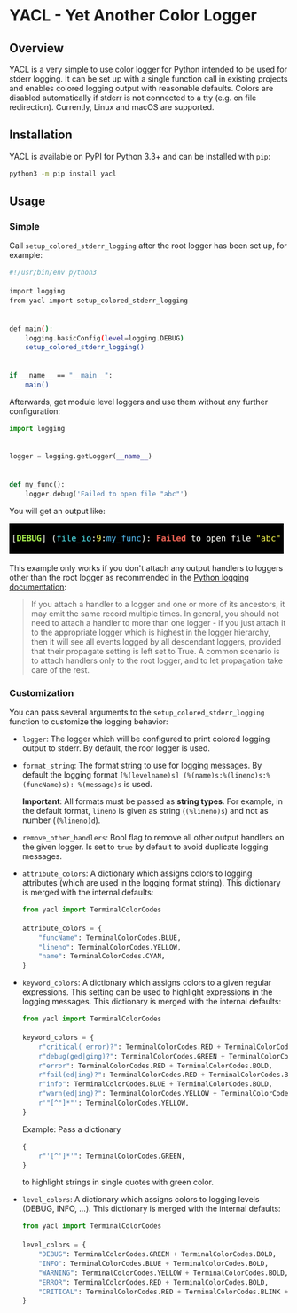 # YACL - Yet Another Color Logger

## Overview

YACL is a very simple to use color logger for Python intended to be used for stderr logging. It can be set up with a
single function call in existing projects and enables colored logging output with reasonable defaults. Colors are
disabled automatically if stderr is not connected to a tty (e.g. on file redirection). Currently, Linux and macOS are
supported.

## Installation

YACL is available on PyPI for Python 3.3+ and can be installed with `pip`:

```bash
python3 -m pip install yacl
```

## Usage

### Simple

Call ``setup_colored_stderr_logging`` after the root logger has been set up, for example:

```bash
#!/usr/bin/env python3

import logging
from yacl import setup_colored_stderr_logging


def main():
    logging.basicConfig(level=logging.DEBUG)
    setup_colored_stderr_logging()


if __name__ == "__main__":
    main()
```

Afterwards, get module level loggers and use them without any further configuration:

```python
import logging


logger = logging.getLogger(__name__)


def my_func():
    logger.debug('Failed to open file "abc"')
```

You will get an output like:

![screenshot_simple](https://raw.githubusercontent.com/IngoHeimbach/yacl/master/simple.png)

This example only works if you don't attach any output handlers to loggers other than the root logger as recommended in
the [Python logging documentation](https://docs.python.org/3/library/logging.html):

> If you attach a handler to a logger and one or more of its ancestors, it may emit the same record multiple times. In
> general, you should not need to attach a handler to more than one logger - if you just attach it to the appropriate
> logger which is highest in the logger hierarchy, then it will see all events logged by all descendant loggers,
> provided that their propagate setting is left set to True. A common scenario is to attach handlers only to the root
> logger, and to let propagation take care of the rest.

### Customization

You can pass several arguments to the `setup_colored_stderr_logging` function to customize the logging behavior:

- `logger`: The logger which will be configured to print colored logging output to stderr. By default, the roor logger
  is used.

- `format_string`: The format string to use for logging messages. By default the logging format
  `[%(levelname)s] (%(name)s:%(lineno)s:%(funcName)s): %(message)s` is used.

  **Important**: All formats must be passed as **string types**. For example, in the default format, ``lineno`` is given
  as string (`(%lineno)s`) and not as number (`(%lineno)d`).

- `remove_other_handlers`: Bool flag to remove all other output handlers on the given logger. Is set to `true` by
  default to avoid duplicate logging messages.

- `attribute_colors`: A dictionary which assigns colors to logging attributes (which are used in the logging format
  string). This dictionary is merged with the internal defaults:

  ```python
  from yacl import TerminalColorCodes

  attribute_colors = {
      "funcName": TerminalColorCodes.BLUE,
      "lineno": TerminalColorCodes.YELLOW,
      "name": TerminalColorCodes.CYAN,
  }
  ```

- `keyword_colors`: A dictionary which assigns colors to a given regular expressions. This setting can be used to
  highlight expressions in the logging messages. This dictionary is merged with the internal defaults:

  ```python
  from yacl import TerminalColorCodes

  keyword_colors = {
      r"critical( error)?": TerminalColorCodes.RED + TerminalColorCodes.BLINK + TerminalColorCodes.BOLD,
      r"debug(ged|ging)?": TerminalColorCodes.GREEN + TerminalColorCodes.BOLD,
      r"error": TerminalColorCodes.RED + TerminalColorCodes.BOLD,
      r"fail(ed|ing)?": TerminalColorCodes.RED + TerminalColorCodes.BOLD,
      r"info": TerminalColorCodes.BLUE + TerminalColorCodes.BOLD,
      r"warn(ed|ing)?": TerminalColorCodes.YELLOW + TerminalColorCodes.BOLD,
      r'"[^"]*"': TerminalColorCodes.YELLOW,
  }
  ```

  Example: Pass a dictionary

  ```python
  {
      r"'[^']*'": TerminalColorCodes.GREEN,
  }
  ```

  to highlight strings in single quotes with green color.

- `level_colors`: A dictionary which assigns colors to logging levels (DEBUG, INFO, ...). This dictionary is merged with
  the internal defaults:

  ```python
  from yacl import TerminalColorCodes

  level_colors = {
      "DEBUG": TerminalColorCodes.GREEN + TerminalColorCodes.BOLD,
      "INFO": TerminalColorCodes.BLUE + TerminalColorCodes.BOLD,
      "WARNING": TerminalColorCodes.YELLOW + TerminalColorCodes.BOLD,
      "ERROR": TerminalColorCodes.RED + TerminalColorCodes.BOLD,
      "CRITICAL": TerminalColorCodes.RED + TerminalColorCodes.BLINK + TerminalColorCodes.BOLD,
  }
  ```
